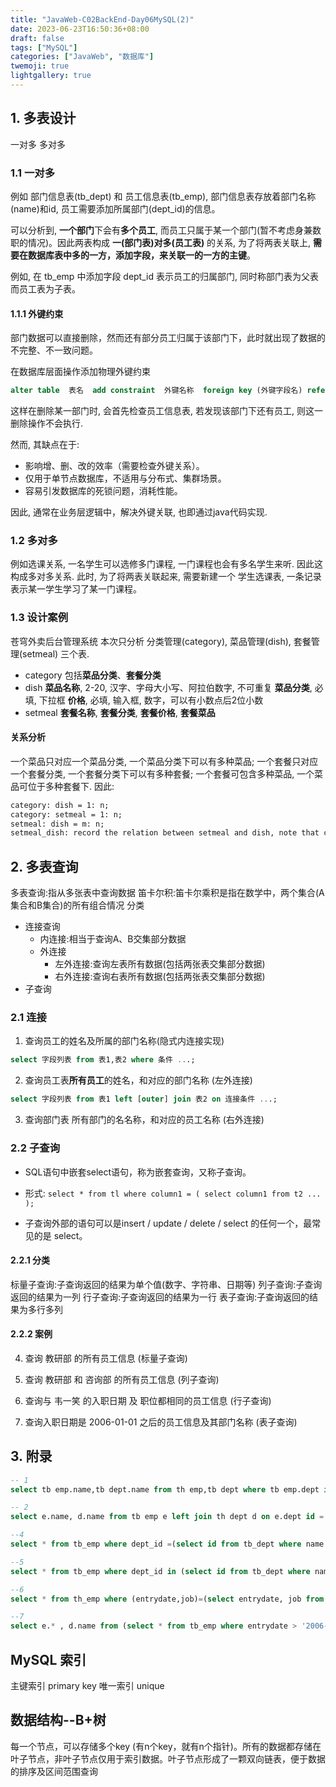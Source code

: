 ```yaml
---
title: "JavaWeb-C02BackEnd-Day06MySQL(2)"
date: 2023-06-23T16:50:36+08:00
draft: false
tags: ["MySQL"]
categories: ["JavaWeb", "数据库"]
twemoji: true
lightgallery: true
---
```


## 1. 多表设计
一对多
多对多
### 1.1 一对多
例如 部门信息表(tb_dept) 和 员工信息表(tb_emp), 部门信息表存放着部门名称(name)和id, 员工需要添加所属部门(dept_id)的信息。

可以分析到, **一个部门**下会有**多个员工**, 而员工只属于某一个部门(暂不考虑身兼数职的情况)。因此两表构成 **一(部门表)对多(员工表)** 的关系, 为了将两表关联上, **需要在数据库表中多的一方，添加字段，来关联一的一方的主键**。

例如, 在 tb_emp 中添加字段 dept_id 表示员工的归属部门, 同时称部门表为父表而员工表为子表。
#### 1.1.1 外键约束
部门数据可以直接删除，然而还有部分员工归属于该部门下，此时就出现了数据的不完整、不一致问题。

在数据库层面操作添加物理外键约束
```sql
alter table  表名  add constraint  外键名称  foreign key (外键字段名) references  主表(字段名);
```
这样在删除某一部门时, 会首先检查员工信息表, 若发现该部门下还有员工, 则这一删除操作不会执行.

然而, 其缺点在于:
* 影响增、删、改的效率（需要检查外键关系）。
* 仅用于单节点数据库，不适用与分布式、集群场景。
* 容易引发数据库的死锁问题，消耗性能。

因此, 通常在业务层逻辑中，解决外键关联, 也即通过java代码实现.

### 1.2 多对多
例如选课关系, 一名学生可以选修多门课程, 一门课程也会有多名学生来听. 因此这构成多对多关系.
此时, 为了将两表关联起来, 需要新建一个 学生选课表, 一条记录表示某一学生学习了某一门课程。

### 1.3 设计案例
苍穹外卖后台管理系统
本次只分析 分类管理(category), 菜品管理(dish), 套餐管理(setmeal) 三个表.
* category
包括**菜品分类**、**套餐分类**
* dish
**菜品名称**, 2-20, 汉字、字母大小写、阿拉伯数字, 不可重复
**菜品分类**, 必填, 下拉框
**价格**, 必填, 输入框, 数字，可以有小数点后2位小数
* setmeal
**套餐名称**, **套餐分类**, **套餐价格**, **套餐菜品**
#### 关系分析
一个菜品只对应一个菜品分类, 一个菜品分类下可以有多种菜品;
一个套餐只对应一个套餐分类, 一个套餐分类下可以有多种套餐;
一个套餐可包含多种菜品, 一个菜品可位于多种套餐下.
因此:
```cmd
category: dish = 1: n;
category: setmeal = 1: n;
setmeal: dish = m: n;
setmeal_dish: record the relation between setmeal and dish, note that copies is recorded too;
```

## 2. 多表查询
多表查询:指从多张表中查询数据
笛卡尔积:笛卡尔乘积是指在数学中，两个集合(A集合和B集合)的所有组合情况
分类
* 连接查询
  * 内连接:相当于查询A、B交集部分数据
  * 外连接
    * 左外连接:查询左表所有数据(包括两张表交集部分数据)
    * 右外连接:查询右表所有数据(包括两张表交集部分数据)
* 子查询

### 2.1 连接
1. 查询员工的姓名及所属的部门名称(隐式内连接实现)
```sql
select 字段列表 from 表1,表2 where 条件 ...;
```
2. 查询员工表**所有员工**的姓名，和对应的部门名称 (左外连接)
```sql
select 字段列表 from 表1 left [outer] join 表2 on 连接条件 ...;
```
3.  查询部门表 所有部门的名名称，和对应的员工名称 (右外连接)

### 2.2 子查询
* SQL语句中嵌套select语句，称为嵌套查询，又称子查询。

* 形式: `select * from tl where column1 = ( select column1 from t2 ... );`

* 子查询外部的语句可以是insert / update / delete / select 的任何一个，最常见的是 select。

#### 2.2.1 分类
标量子查询:子查询返回的结果为单个值(数字、字符串、日期等)
列子查询:子查询返回的结果为一列
行子查询:子查询返回的结果为一行
表子查询:子查询返回的结果为多行多列

#### 2.2.2 案例
4. 查询 教研部 的所有员工信息 (标量子查询)

5. 查询 教研部 和 咨询部 的所有员工信息 (列子查询)

6. 查询与 韦一笑 的入职日期 及 职位都相同的员工信息 (行子查询)

7. 查询入职日期是 2006-01-01 之后的员工信息及其部门名称 (表子查询)

## 3. 附录
```sql
-- 1
select tb emp.name,tb dept.name from th emp,tb dept where tb emp.dept id = th dept.id;

-- 2
select e.name, d.name from tb emp e left join th dept d on e.dept id = d.id;

--4
select * from tb_emp where dept_id =(select id from tb_dept where name = '教研部';

--5
select * from tb_emp where dept_id in (select id from tb_dept where name = '教研部' or name = '咨询部');

--6
select * from th_emp where (entrydate,job)=(select entrydate, job from tb_emp where name = '韦一笑');

--7
select e.* , d.name from (select * from tb_emp where entrydate > '2006-01-01') e , tb_dept d where e.dept id = d.id;
```


## MySQL 索引
主键索引 primary key
唯一索引 unique

## 数据结构--B+树
每一个节点，可以存储多个key (有n个key，就有n个指针)。所有的数据都存储在叶子节点，非叶子节点仅用于索引数据。叶子节点形成了一颗双向链表，便于数据的排序及区间范围查询

